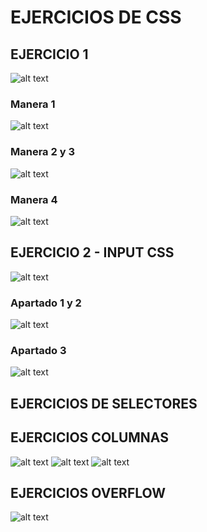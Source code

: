 # EJERCICIOS DE CSS
## EJERCICIO 1
![alt text](../assets/image(2).png)
### Manera 1
![alt text](../assets/image-1(2).png)

### Manera 2 y 3
![alt text](../assets/image-2.png)

### Manera 4
![alt text](../assets/image-3.png)

## EJERCICIO 2 - INPUT CSS
![alt text](../assets/image-4.png)
### Apartado 1 y 2
![alt text](../assets/image-5.png)
### Apartado 3
![alt text](../assets/image-6.png)

## EJERCICIOS DE SELECTORES
## EJERCICIOS COLUMNAS
![alt text](../assets/image-47.png)
![alt text](../assets/image-48.png)
![alt text](../assets/image-49.png)

## EJERCICIOS OVERFLOW
![alt text](../assets/image-50.png)
